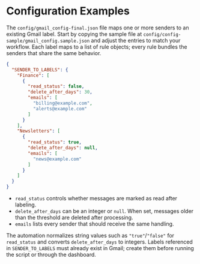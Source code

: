 # Configuration Examples

The `config/gmail_config-final.json` file maps one or more senders to an
existing Gmail label. Start by copying the sample file at
`config/config-sample/gmail_config.sample.json` and adjust the entries to match
your workflow. Each label maps to a list of rule objects; every rule bundles
the senders that share the same behavior.

```json
{
  "SENDER_TO_LABELS": {
    "Finance": [
      {
        "read_status": false,
        "delete_after_days": 30,
        "emails": [
          "billing@example.com",
          "alerts@example.com"
        ]
      }
    ],
    "Newsletters": [
      {
        "read_status": true,
        "delete_after_days": null,
        "emails": [
          "news@example.com"
        ]
      }
    ]
  }
}
```

- `read_status` controls whether messages are marked as read after labeling.
- `delete_after_days` can be an integer or `null`. When set, messages older than
  the threshold are deleted after processing.
- `emails` lists every sender that should receive the same handling.

The automation normalizes string values such as `"true"`/`"false"` for
`read_status` and converts `delete_after_days` to integers. Labels referenced in
`SENDER_TO_LABELS` must already exist in Gmail; create them before running the
script or through the dashboard.
